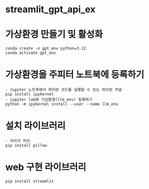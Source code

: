 # streamlit_gpt_api_ex

# 가상환경 만들기 및 활성화
```
conda create -n gpt_env python=3.12
conda activate gpt_env
```

# 가상환경을 주피터 노트북에 등록하기
```
- Jupyter 노트북에서 파이썬 코드를 실행할 수 있는 파이썬 커널
pip install ipykernel
- jupyter lab에 가상환경(llm_env) 등록하기
python -m ipykernel install --user --name llm_env
```


# 설치 라이브러리
```
- 이미지 처리
pip install pillow 
```

# web 구현 라이브러리
```
pip install streamlit
```